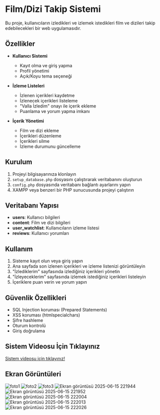# Film/Dizi Takip Sistemi

Bu proje, kullanıcıların izledikleri ve izlemek istedikleri film ve dizileri takip edebilecekleri bir web uygulamasıdır.

## Özellikler

- **Kullanıcı Sistemi**
  - Kayıt olma ve giriş yapma
  - Profil yönetimi
  - Açık/Koyu tema seçeneği

- **İzleme Listeleri**
  - İzlenen içerikleri kaydetme
  - İzlenecek içerikleri listeleme
  - "Valla İzledim" onayı ile içerik ekleme
  - Puanlama ve yorum yapma imkanı

- **İçerik Yönetimi**
  - Film ve dizi ekleme
  - İçerikleri düzenleme
  - İçerikleri silme
  - İzleme durumunu güncelleme


## Kurulum

1. Projeyi bilgisayarınıza klonlayın
2. `setup_database.php` dosyasını çalıştırarak veritabanını oluşturun
3. `config.php` dosyasında veritabanı bağlantı ayarlarını yapın
4. XAMPP veya benzeri bir PHP sunucusunda projeyi çalıştırın

## Veritabanı Yapısı

- **users**: Kullanıcı bilgileri
- **content**: Film ve dizi bilgileri
- **user_watchlist**: Kullanıcıların izleme listesi
- **reviews**: Kullanıcı yorumları

## Kullanım

1. Sisteme kayıt olun veya giriş yapın
2. Ana sayfada son izlenen içerikleri ve izleme listenizi görüntüleyin
3. "İzlediklerim" sayfasında izlediğiniz içerikleri yönetin
4. "İzleyeceklerim" sayfasında izlemek istediğiniz içerikleri listeleyin
5. İçeriklere puan verin ve yorum yapın

## Güvenlik Özellikleri

- SQL Injection koruması (Prepared Statements)
- XSS koruması (htmlspecialchars)
- Şifre hashleme
- Oturum kontrolü
- Giriş doğrulama


## Sistem Videosu İçin Tıklayınız

[Sistem videosu için tıklayınız!](https://www.youtube.com/watch?v=bw7OHmS9zlg)


## Ekran Görüntüleri

![foto1](https://github.com/user-attachments/assets/bf9fe3a6-8387-4fd3-ad03-0f1e14069d5e)
![foto2](https://github.com/user-attachments/assets/b88ff2b4-af3e-48c2-8494-e0ba30b0885a)
![foto3](https://github.com/user-attachments/assets/6dfd61dd-d203-423f-af4c-7589e20d383b)
![Ekran görüntüsü 2025-06-15 221944](https://github.com/user-attachments/assets/e1da0ea8-6ce5-4a3d-aae4-a9c215f1b382)
![Ekran görüntüsü 2025-06-15 221952](https://github.com/user-attachments/assets/fef61f48-8628-44bf-ab16-1aa001970f12)
![Ekran görüntüsü 2025-06-15 222004](https://github.com/user-attachments/assets/c50c0243-4eb2-42a4-84bf-4e49a485aa4e)
![Ekran görüntüsü 2025-06-15 222013](https://github.com/user-attachments/assets/e7e38374-8dfa-413c-b2be-06a5cc27ef6e)
![Ekran görüntüsü 2025-06-15 222026](https://github.com/user-attachments/assets/5749433b-1672-4152-9b46-bcc1f9bd1da6)


























